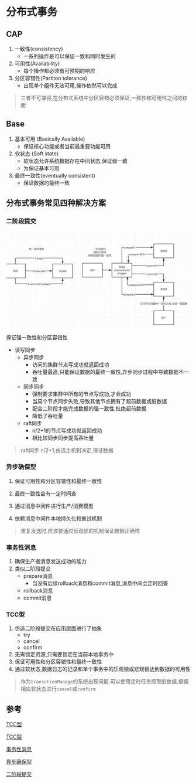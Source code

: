 # 分布式事务

## CAP

1. 一致性(consistency)
     - 一系列操作是可以保证一致和同时发生的
2. 可用性(Availability)
     - 每个操作都必须有可预期的响应
3. 分区容错性(Partiton tolerance)
     - 出现单个组件无法可用,操作依然可以完成

> 三者不可兼得,在分布式系统中分区容错必须保证,一致性和可用性之间的权衡

## Base

1. 基本可用 (Basically Available)
     - 保证核心功能或者当前最重要功能可用
2. 软状态 (Soft state)
     - 软状态允许系统数据存在中间状态,保证弱一致
     - 为保证基本可用
3. 最终一致性(eventually consistent)
     - 保证数据的最终一致

## 分布式事务常见四种解决方案

### 二阶段提交

![二阶段提交](assert/2021-03-05-17-19-56.png)

保证强一致性和分区容错性

- 读写同步
  - 异步同步
    - 访问的集群节点写成功就返回成功
    - 吞吐量最高,只能保证数据的最终一致性,异步同步过程中导致数据不一致
  - 同步同步
    - 强制要求集群中所有的节点写成功,才会成功
    - 当莫个节点同步失败,导致其他节点拥有了超前数据或脏数据
    - 配合二阶段才能完成数据的强一致性,杜绝超前数据
    - 降低了吞吐量
  - raft同步
    - n/2+1的节点写成功就返回成功
    - 相比较同步同步提高吞吐量

> raft同步 n/2+1,由选主机制决定,保证数据

### 异步确保型

1. 保证可用性和分区容错性和最终一致性

2. 最终一致性会有一定时间查

3. 通过消息中间件进行生产/消费模型

4. 依赖消息中间件本地持久化和重试机制

> 重复发送时,应该要通过乐观锁的机制保证数据正确性

### 事务性消息

1. 确保生产者消息发送成功的能力
2. 类似二阶段提交
     - prepare消息
       - 当没有后续rollback消息和commit消息,消息中间会定时回查
     - rollback消息
     - commit消息

### TCC型

1. 仿造二阶段提交在应用层面进行了抽象
     - try
     - cancel
     - confirm
2. 无需锁定资源,只需要锁定在当前本地事务中
3. 保证可用性和分区容错性和最终一致性
4. 通过软状态,数据日志的记录和单个事务中的乐观锁或悲观锁达到数据的可用性

> 作为`transctionManage`的系统出现问题,可以使用定时任务捞取脏数据,根据相应软状态进行`cancel`或`confirm`

## 参考

[TCC型](https://www.cnblogs.com/jajian/p/10014145.html)

[TCC型](http://www.tianshouzhi.com/api/tutorials/distributed_transaction/388)

[事务性消息](https://zhuanlan.zhihu.com/p/53119404)

[异步确保型](https://www.kancloud.cn/sql-jdxia/mysql/513207)

[二阶段提交](https://zhuanlan.zhihu.com/p/111304281)
